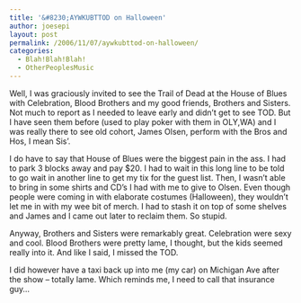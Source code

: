 ```yaml
---
title: '&#8230;AYWKUBTTOD on Halloween'
author: joesepi
layout: post
permalink: /2006/11/07/aywkubttod-on-halloween/
categories:
  - Blah!Blah!Blah!
  - OtherPeoplesMusic
---
```

Well, I was graciously invited to see the Trail of Dead at the House of Blues with Celebration, Blood Brothers and my good friends, Brothers and Sisters. Not much to report as I needed to leave early and didn&#8217;t get to see TOD. But I have seen them before (used to play poker with them in OLY,WA) and I was really there to see old cohort, James Olsen, perform with the Bros and Hos, I mean Sis&#8217;.

I do have to say that House of Blues were the biggest pain in the ass. I had to park 3 blocks away and pay $20. I had to wait in this long line to be told to go wait in another line to get my tix for the guest list. Then, I wasn&#8217;t able to bring in some shirts and CD&#8217;s I had with me to give to Olsen. Even though people were coming in with elaborate costumes (Halloween), they wouldn&#8217;t let me in with my wee bit of merch. I had to stash it on top of some shelves and James and I came out later to reclaim them. So stupid.

Anyway, Brothers and Sisters were remarkably great. Celebration were sexy and cool. Blood Brothers were pretty lame, I thought, but the kids seemed really into it. And like I said, I missed the TOD.

I did however have a taxi back up into me (my car) on Michigan Ave after the show &#8211; totally lame. Which reminds me, I need to call that insurance guy&#8230;